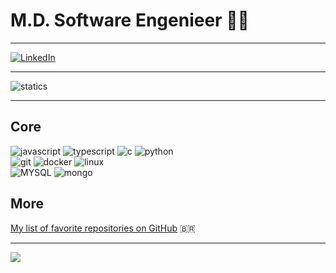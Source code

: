 # M.D. Software Engenieer 👨‍💻

---

[![LinkedIn](https://img.shields.io/badge/LinkedIn-0077B5?style=for-the-badge&logo=linkedin&logoColor=white)](https://www.linkedin.com/in/marciodanielll)

----

![statics](https://github-readme-stats.vercel.app/api/top-langs/?username=marciodanielll&theme=dark&layout=compact)

----

## Core
![javascript](https://img.shields.io/badge/JavaScript-323330?style=for-the-badge&logo=javascript&logoColor=F7DF1E) 
![typescript](https://img.shields.io/badge/TypeScript-007ACC?style=for-the-badge&logo=typescript&logoColor=white)
![c](https://img.shields.io/badge/C-00599C?style=for-the-badge&logo=c&logoColor=white
)
![python](https://img.shields.io/badge/Python-FFD43B?style=for-the-badge&logo=python&logoColor=blue)
</br>
![git](https://img.shields.io/badge/GIT-E44C30?style=for-the-badge&logo=git&logoColor=white)
![docker](https://img.shields.io/badge/Docker-2CA5E0?style=for-the-badge&logo=docker&logoColor=white)
![linux](https://img.shields.io/badge/Linux-FCC624?style=for-the-badge&logo=linux&logoColor=black)
</br>
![MYSQL](https://img.shields.io/badge/MySQL-005C84?style=for-the-badge&logo=mysql&logoColor=black)
![mongo](https://img.shields.io/badge/MongoDB-4EA94B?style=for-the-badge&logo=mongodb&logoColor=white)

## More
[My list of favorite repositories on GitHub](https://github.com/marciodanielll/list_of_star_repositories) 🇧🇷

----

![](https://komarev.com/ghpvc/?username=marciodanielll)

